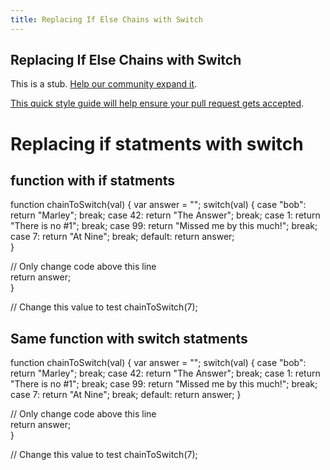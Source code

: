 ```yaml
---
title: Replacing If Else Chains with Switch
---
```

## Replacing If Else Chains with Switch

This is a stub. <a href='https://github.com/freecodecamp/guides/tree/master/src/pages/certifications/javascript-algorithms-and-data-structures/basic-javascript/replacing-if-else-chains-with-switch/index.md' target='_blank' rel='nofollow'>Help our community expand it</a>.

<a href='https://github.com/freecodecamp/guides/blob/master/README.md' target='_blank' rel='nofollow'>This quick style guide will help ensure your pull request gets accepted</a>.

<h1>Replacing if statments with switch</h1>

<h2>function with if statments</h2>

function chainToSwitch(val) {
  var answer = "";
switch(val)  {
  case "bob":
  return "Marley";
  break;
  case 42:
  return "The Answer";
  break;
  case 1:
  return "There is no #1";
  break;
  case 99:
  return "Missed me by this much!";
  break;
  case 7:
  return "At Nine";
  break;
  default:
  return answer;   
  }
  
  // Only change code above this line  
  return answer;  
}

// Change this value to test
chainToSwitch(7);


<h2> Same function with switch statments</h2>
function chainToSwitch(val) {
  var answer = "";
switch(val)  {
  case "bob":
  return "Marley";
  break;
  case 42:
  return "The Answer";
  break;
  case 1:
  return "There is no #1";
  break;
  case 99:
  return "Missed me by this much!";
  break;
  case 7:
  return "At Nine";
  break;
  default:
  return answer;   
  }
  
  // Only change code above this line  
  return answer;  
}

// Change this value to test
chainToSwitch(7);

